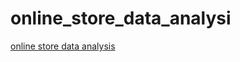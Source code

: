# online_store_data_analysi
[online store data analysis](https://drive.google.com/file/d/1qPhIA_GHJpiBHQibDtuC264oFb7Sy7aH/view?usp=sharing)

